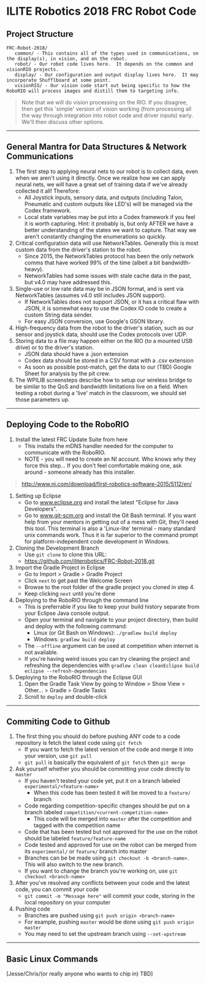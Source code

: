 # ILITE Robotics 2018 FRC Robot Code

## Project Structure
```
FRC-Robot-2018/
   common/ - This contains all of the types used in communications, on the display(s), in vision, and on the robot.
   robot/ - Our robot code lives here.  It depends on the common and visionRIO projects.
   display/ - Our configuration and output display lives here.  It may incorporate Shufflboard at some point.
   visionRIO/ - Our vision code start out being specific to how the RoboRIO will process images and distill them to targeting info.
```
> Note that we will do vision processing on the RIO.  If you disagree, then get this 'simple' version of vision working (from processing all the way through integration into robot code and driver inputs) early.  We'll then discuss other options.

---
## General Mantra for Data Structures & Network Communications
1. The first step to applying neural nets to our robot is to collect data, even when we aren't using it directly.  Once we realize how we can apply neural nets, we will have a great set of training data if we've already collected it all!  Therefore:
   * All Joystick inputs, sensory data, and outputs (including Talon, Pneumatic and custom outputs like LED's) will be managed via the Codex framework.
   * Local state variables may be put into a Codex framework if you feel it is worth capturing.  Hint: it probably is, but only AFTER we have a better understanding of the states we want to capture.  That way we aren't constantly changing the enumerations so quickly.
1. Critical configuration data will use NetworkTables. Generally this is most custom data from the driver's station to the robot.  
   * Since 2015, the NetworkTables protocol has been the only network comms that have worked 99% of the time (albeit a bit bandwidth-heavy).
   * NetworkTables had some issues with stale cache data in the past, but v4.0 may have addressed this.
1. Single-use or low rate data may be in JSON format, and is sent via NetworkTables (assumes v4.0 still includes JSON support).  
   * If NetworkTables does not support JSON, or it has a critical flaw with JSON, it is somewhat easy to use the Codex IO code to create a custom String data sender.  
   * For easy JSON conversion, use Google's GSON library.
1. High-frequency data from the robot to the driver's station, such as our sensor and joystick data, should use the Codex protocols over UDP.
1. Storing data to a file may happen either on the RIO (to a mounted USB drive) or to the driver's station.
   * JSON data should have a .json extension
   * Codex data should be stored in a CSV format with a .csv extension
   * As soon as possible post-match, get the data to our (TBD) Google Sheet for analysis by the pit crew.
1. The WPILIB screensteps describe how to setup our wireless bridge to be similar to the QoS and bandwidth limitations live on a field.  When testing a robot during a 'live' match in the classroom, we should set those parameters up. 

---
## Deploying Code to the RoboRIO
1. Install the latest FRC Update Suite from here
   * This installs the mDNS handler needed for the computer to communicate with the RoboRIO.  
   * NOTE - you will need to create an NI account.  Who knows why they force this step...  If you don't feel comfortable making one, ask around - someone already has this installer.
> <http://www.ni.com/download/first-robotics-software-2015/5112/en/>
1. Setting up Eclipse
   * Go to www.eclipse.org and install the latest "Eclipse for Java Developers".
   * Go to www.git-scm.org and install the Git Bash terminal.  If you want help from your mentors in getting out of a mess with Git, they'll need this tool.  This terminal is also a 'Linux-lite' terminal - many standard unix commands work.  Thus it is far superior to the command prompt for platform-independent code development in Windows.
1. Cloning the Development Branch
   * Use `git clone` to clone this URL:
   * <https://github.com/iliterobotics/FRC-Robot-2018.git>
1. Import the Gradle Project in Eclipse
   * Go to Import > Gradle > Gradle Project
   * Click `next` to get past the Welcome Screen
   * Browse to the root folder of the gradle project you cloned in step 4.
   * Keep clicking `next` until you're done
1. Deploying to the RoboRIO through the command line
   * This is preferrable if you like to keep your build history separate from your Eclipse Java console output.
   * Open your terminal and navigate to your project directory, then build and deploy with the following command:
      * Linux (or Git Bash on Windows): `./gradlew build deploy`
      * Windows: `gradlew build deploy`
   * The `--offline` argument can be used at competition when internet is not available.
   * If you're having weird issues you can try cleaning the project and refreshing the dependencies with `gradlew clean cleanEclipse build eclipse --refresh-dependencies`
1. Deploying to the RoboRIO through the Eclipse GUI 
   1. Open the Gradle Task View by going to Window > Show View > Other... > Gradle > Gradle Tasks
   1. Scroll to `deploy` and double-click
---
## Commiting Code to Github
1. The first thing you should do before pushing ANY code to a code repository is fetch the latest code using `git fetch`
   * If you want to fetch the latest version of the code and merge it into your version, use `git pull`
   * `git pull` is basically the equivalent of `git fetch` then `git merge`
1. Ask yourself whether you should be committing your code directly to `master`
   * If you haven't tested your code yet, put it on a branch labeled `experimental/<feature-name>`
      * When this code has been tested it will be moved to a `feature/` branch
   * Code regarding competition-specific changes should be put on a branch labeled `competition/<current-competition-name>`
      * This code will be merged into `master` after the competition and tagged with the competition name
   * Code that has been tested but not approved for the use on the robot should be labeled `feature/feature-name`
   * Code tested and approved for use on the robot can be merged from its `experimental/` or `feature/` branch into master
   * Branches can be be made using `git checkout -b <branch-name>`. This will also switch to the new branch.
   * If you want to change the branch you're working on, use `git checkout <branch-name>`
1. After you've resolved any conflicts between your code and the latest code, you can commit your code
   * `git commit -m "Message here"` will commit your code, storing in the local repository on your computer
1. Pushing code
   * Branches are pushed using `git push origin <branch-name>`
   * For example, pushing `master` would be done using `git push origin master`
   * You may need to set the upstream branch using `--set-upstream`
---
## Basic Linux Commands
[Jesse/Chris/(or really anyone who wants to chip in) TBD]
